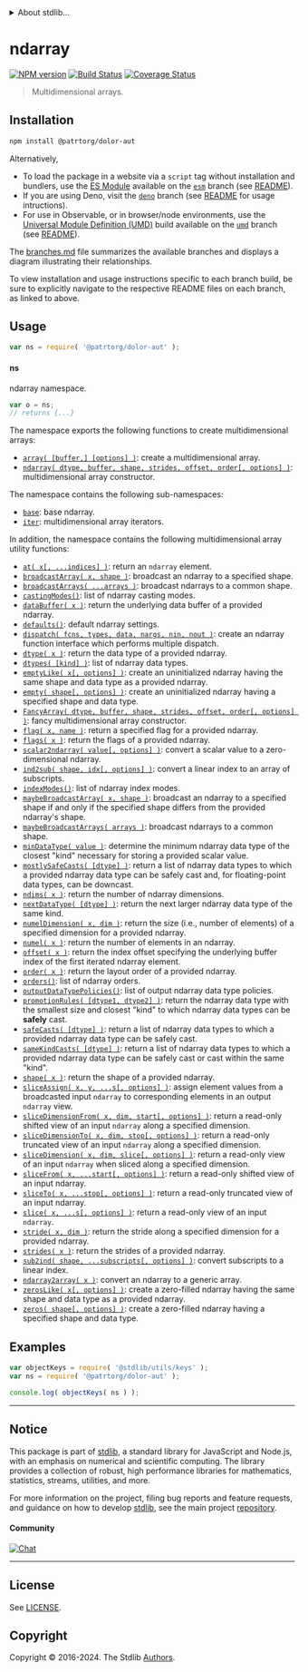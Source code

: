 <!--

@license Apache-2.0

Copyright (c) 2018 The Stdlib Authors.

Licensed under the Apache License, Version 2.0 (the "License");
you may not use this file except in compliance with the License.
You may obtain a copy of the License at

   http://www.apache.org/licenses/LICENSE-2.0

Unless required by applicable law or agreed to in writing, software
distributed under the License is distributed on an "AS IS" BASIS,
WITHOUT WARRANTIES OR CONDITIONS OF ANY KIND, either express or implied.
See the License for the specific language governing permissions and
limitations under the License.

-->


<details>
  <summary>
    About stdlib...
  </summary>
  <p>We believe in a future in which the web is a preferred environment for numerical computation. To help realize this future, we've built stdlib. stdlib is a standard library, with an emphasis on numerical and scientific computation, written in JavaScript (and C) for execution in browsers and in Node.js.</p>
  <p>The library is fully decomposable, being architected in such a way that you can swap out and mix and match APIs and functionality to cater to your exact preferences and use cases.</p>
  <p>When you use stdlib, you can be absolutely certain that you are using the most thorough, rigorous, well-written, studied, documented, tested, measured, and high-quality code out there.</p>
  <p>To join us in bringing numerical computing to the web, get started by checking us out on <a href="https://github.com/stdlib-js/stdlib">GitHub</a>, and please consider <a href="https://opencollective.com/stdlib">financially supporting stdlib</a>. We greatly appreciate your continued support!</p>
</details>

# ndarray

[![NPM version][npm-image]][npm-url] [![Build Status][test-image]][test-url] [![Coverage Status][coverage-image]][coverage-url] <!-- [![dependencies][dependencies-image]][dependencies-url] -->

> Multidimensional arrays.

<section class="installation">

## Installation

```bash
npm install @patrtorg/dolor-aut
```

Alternatively,

-   To load the package in a website via a `script` tag without installation and bundlers, use the [ES Module][es-module] available on the [`esm`][esm-url] branch (see [README][esm-readme]).
-   If you are using Deno, visit the [`deno`][deno-url] branch (see [README][deno-readme] for usage intructions).
-   For use in Observable, or in browser/node environments, use the [Universal Module Definition (UMD)][umd] build available on the [`umd`][umd-url] branch (see [README][umd-readme]).

The [branches.md][branches-url] file summarizes the available branches and displays a diagram illustrating their relationships.

To view installation and usage instructions specific to each branch build, be sure to explicitly navigate to the respective README files on each branch, as linked to above.

</section>

<section class="usage">

## Usage

```javascript
var ns = require( '@patrtorg/dolor-aut' );
```

#### ns

ndarray namespace.

```javascript
var o = ns;
// returns {...}
```

The namespace exports the following functions to create multidimensional arrays:

<!-- <toc pattern="+(array|ctor)"> -->

<div class="namespace-toc">

-   <span class="signature">[`array( [buffer,] [options] )`][@patrtorg/dolor-aut/array]</span><span class="delimiter">: </span><span class="description">create a multidimensional array.</span>
-   <span class="signature">[`ndarray( dtype, buffer, shape, strides, offset, order[, options] )`][@patrtorg/dolor-aut/ctor]</span><span class="delimiter">: </span><span class="description">multidimensional array constructor.</span>

</div>

<!-- </toc> -->

The namespace contains the following sub-namespaces:

<!-- <toc pattern="+(base|iter)"> -->

<div class="namespace-toc">

-   <span class="signature">[`base`][@patrtorg/dolor-aut/base]</span><span class="delimiter">: </span><span class="description">base ndarray.</span>
-   <span class="signature">[`iter`][@patrtorg/dolor-aut/iter]</span><span class="delimiter">: </span><span class="description">multidimensional array iterators.</span>

</div>

<!-- </toc> -->

In addition, the namespace contains the following multidimensional array utility functions:

<!-- <toc pattern="*" > -->

<div class="namespace-toc">

-   <span class="signature">[`at( x[, ...indices] )`][@patrtorg/dolor-aut/at]</span><span class="delimiter">: </span><span class="description">return an `ndarray` element.</span>
-   <span class="signature">[`broadcastArray( x, shape )`][@patrtorg/dolor-aut/broadcast-array]</span><span class="delimiter">: </span><span class="description">broadcast an ndarray to a specified shape.</span>
-   <span class="signature">[`broadcastArrays( ...arrays )`][@patrtorg/dolor-aut/broadcast-arrays]</span><span class="delimiter">: </span><span class="description">broadcast ndarrays to a common shape.</span>
-   <span class="signature">[`castingModes()`][@patrtorg/dolor-aut/casting-modes]</span><span class="delimiter">: </span><span class="description">list of ndarray casting modes.</span>
-   <span class="signature">[`dataBuffer( x )`][@patrtorg/dolor-aut/data-buffer]</span><span class="delimiter">: </span><span class="description">return the underlying data buffer of a provided ndarray.</span>
-   <span class="signature">[`defaults()`][@patrtorg/dolor-aut/defaults]</span><span class="delimiter">: </span><span class="description">default ndarray settings.</span>
-   <span class="signature">[`dispatch( fcns, types, data, nargs, nin, nout )`][@patrtorg/dolor-aut/dispatch]</span><span class="delimiter">: </span><span class="description">create an ndarray function interface which performs multiple dispatch.</span>
-   <span class="signature">[`dtype( x )`][@patrtorg/dolor-aut/dtype]</span><span class="delimiter">: </span><span class="description">return the data type of a provided ndarray.</span>
-   <span class="signature">[`dtypes( [kind] )`][@patrtorg/dolor-aut/dtypes]</span><span class="delimiter">: </span><span class="description">list of ndarray data types.</span>
-   <span class="signature">[`emptyLike( x[, options] )`][@patrtorg/dolor-aut/empty-like]</span><span class="delimiter">: </span><span class="description">create an uninitialized ndarray having the same shape and data type as a provided ndarray.</span>
-   <span class="signature">[`empty( shape[, options] )`][@patrtorg/dolor-aut/empty]</span><span class="delimiter">: </span><span class="description">create an uninitialized ndarray having a specified shape and data type.</span>
-   <span class="signature">[`FancyArray( dtype, buffer, shape, strides, offset, order[, options] )`][@patrtorg/dolor-aut/fancy]</span><span class="delimiter">: </span><span class="description">fancy multidimensional array constructor.</span>
-   <span class="signature">[`flag( x, name )`][@patrtorg/dolor-aut/flag]</span><span class="delimiter">: </span><span class="description">return a specified flag for a provided ndarray.</span>
-   <span class="signature">[`flags( x )`][@patrtorg/dolor-aut/flags]</span><span class="delimiter">: </span><span class="description">return the flags of a provided ndarray.</span>
-   <span class="signature">[`scalar2ndarray( value[, options] )`][@patrtorg/dolor-aut/from-scalar]</span><span class="delimiter">: </span><span class="description">convert a scalar value to a zero-dimensional ndarray.</span>
-   <span class="signature">[`ind2sub( shape, idx[, options] )`][@patrtorg/dolor-aut/ind2sub]</span><span class="delimiter">: </span><span class="description">convert a linear index to an array of subscripts.</span>
-   <span class="signature">[`indexModes()`][@patrtorg/dolor-aut/index-modes]</span><span class="delimiter">: </span><span class="description">list of ndarray index modes.</span>
-   <span class="signature">[`maybeBroadcastArray( x, shape )`][@patrtorg/dolor-aut/maybe-broadcast-array]</span><span class="delimiter">: </span><span class="description">broadcast an ndarray to a specified shape if and only if the specified shape differs from the provided ndarray's shape.</span>
-   <span class="signature">[`maybeBroadcastArrays( arrays )`][@patrtorg/dolor-aut/maybe-broadcast-arrays]</span><span class="delimiter">: </span><span class="description">broadcast ndarrays to a common shape.</span>
-   <span class="signature">[`minDataType( value )`][@patrtorg/dolor-aut/min-dtype]</span><span class="delimiter">: </span><span class="description">determine the minimum ndarray data type of the closest "kind" necessary for storing a provided scalar value.</span>
-   <span class="signature">[`mostlySafeCasts( [dtype] )`][@patrtorg/dolor-aut/mostly-safe-casts]</span><span class="delimiter">: </span><span class="description">return a list of ndarray data types to which a provided ndarray data type can be safely cast and, for floating-point data types, can be downcast.</span>
-   <span class="signature">[`ndims( x )`][@patrtorg/dolor-aut/ndims]</span><span class="delimiter">: </span><span class="description">return the number of ndarray dimensions.</span>
-   <span class="signature">[`nextDataType( [dtype] )`][@patrtorg/dolor-aut/next-dtype]</span><span class="delimiter">: </span><span class="description">return the next larger ndarray data type of the same kind.</span>
-   <span class="signature">[`numelDimension( x, dim )`][@patrtorg/dolor-aut/numel-dimension]</span><span class="delimiter">: </span><span class="description">return the size (i.e., number of elements) of a specified dimension for a provided ndarray.</span>
-   <span class="signature">[`numel( x )`][@patrtorg/dolor-aut/numel]</span><span class="delimiter">: </span><span class="description">return the number of elements in an ndarray.</span>
-   <span class="signature">[`offset( x )`][@patrtorg/dolor-aut/offset]</span><span class="delimiter">: </span><span class="description">return the index offset specifying the underlying buffer index of the first iterated ndarray element.</span>
-   <span class="signature">[`order( x )`][@patrtorg/dolor-aut/order]</span><span class="delimiter">: </span><span class="description">return the layout order of a provided ndarray.</span>
-   <span class="signature">[`orders()`][@patrtorg/dolor-aut/orders]</span><span class="delimiter">: </span><span class="description">list of ndarray orders.</span>
-   <span class="signature">[`outputDataTypePolicies()`][@patrtorg/dolor-aut/output-dtype-policies]</span><span class="delimiter">: </span><span class="description">list of output ndarray data type policies.</span>
-   <span class="signature">[`promotionRules( [dtype1, dtype2] )`][@patrtorg/dolor-aut/promotion-rules]</span><span class="delimiter">: </span><span class="description">return the ndarray data type with the smallest size and closest "kind" to which ndarray data types can be **safely** cast.</span>
-   <span class="signature">[`safeCasts( [dtype] )`][@patrtorg/dolor-aut/safe-casts]</span><span class="delimiter">: </span><span class="description">return a list of ndarray data types to which a provided ndarray data type can be safely cast.</span>
-   <span class="signature">[`sameKindCasts( [dtype] )`][@patrtorg/dolor-aut/same-kind-casts]</span><span class="delimiter">: </span><span class="description">return a list of ndarray data types to which a provided ndarray data type can be safely cast or cast within the same "kind".</span>
-   <span class="signature">[`shape( x )`][@patrtorg/dolor-aut/shape]</span><span class="delimiter">: </span><span class="description">return the shape of a provided ndarray.</span>
-   <span class="signature">[`sliceAssign( x, y, ...s[, options] )`][@patrtorg/dolor-aut/slice-assign]</span><span class="delimiter">: </span><span class="description">assign element values from a broadcasted input `ndarray` to corresponding elements in an output `ndarray` view.</span>
-   <span class="signature">[`sliceDimensionFrom( x, dim, start[, options] )`][@patrtorg/dolor-aut/slice-dimension-from]</span><span class="delimiter">: </span><span class="description">return a read-only shifted view of an input `ndarray` along a specified dimension.</span>
-   <span class="signature">[`sliceDimensionTo( x, dim, stop[, options] )`][@patrtorg/dolor-aut/slice-dimension-to]</span><span class="delimiter">: </span><span class="description">return a read-only truncated view of an input `ndarray` along a specified dimension.</span>
-   <span class="signature">[`sliceDimension( x, dim, slice[, options] )`][@patrtorg/dolor-aut/slice-dimension]</span><span class="delimiter">: </span><span class="description">return a read-only view of an input `ndarray` when sliced along a specified dimension.</span>
-   <span class="signature">[`sliceFrom( x, ...start[, options] )`][@patrtorg/dolor-aut/slice-from]</span><span class="delimiter">: </span><span class="description">return a read-only shifted view of an input ndarray.</span>
-   <span class="signature">[`sliceTo( x, ...stop[, options] )`][@patrtorg/dolor-aut/slice-to]</span><span class="delimiter">: </span><span class="description">return a read-only truncated view of an input ndarray.</span>
-   <span class="signature">[`slice( x, ...s[, options] )`][@patrtorg/dolor-aut/slice]</span><span class="delimiter">: </span><span class="description">return a read-only view of an input `ndarray`.</span>
-   <span class="signature">[`stride( x, dim )`][@patrtorg/dolor-aut/stride]</span><span class="delimiter">: </span><span class="description">return the stride along a specified dimension for a provided ndarray.</span>
-   <span class="signature">[`strides( x )`][@patrtorg/dolor-aut/strides]</span><span class="delimiter">: </span><span class="description">return the strides of a provided ndarray.</span>
-   <span class="signature">[`sub2ind( shape, ...subscripts[, options] )`][@patrtorg/dolor-aut/sub2ind]</span><span class="delimiter">: </span><span class="description">convert subscripts to a linear index.</span>
-   <span class="signature">[`ndarray2array( x )`][@patrtorg/dolor-aut/to-array]</span><span class="delimiter">: </span><span class="description">convert an ndarray to a generic array.</span>
-   <span class="signature">[`zerosLike( x[, options] )`][@patrtorg/dolor-aut/zeros-like]</span><span class="delimiter">: </span><span class="description">create a zero-filled ndarray having the same shape and data type as a provided ndarray.</span>
-   <span class="signature">[`zeros( shape[, options] )`][@patrtorg/dolor-aut/zeros]</span><span class="delimiter">: </span><span class="description">create a zero-filled ndarray having a specified shape and data type.</span>

</div>

<!-- </toc> -->

</section>

<!-- /.usage -->

<section class="examples">

## Examples

<!-- TODO: better examples -->

<!-- eslint no-undef: "error" -->

```javascript
var objectKeys = require( '@stdlib/utils/keys' );
var ns = require( '@patrtorg/dolor-aut' );

console.log( objectKeys( ns ) );
```

</section>

<!-- /.examples -->

<!-- Section for related `stdlib` packages. Do not manually edit this section, as it is automatically populated. -->

<section class="related">

</section>

<!-- /.related -->

<!-- Section for all links. Make sure to keep an empty line after the `section` element and another before the `/section` close. -->


<section class="main-repo" >

* * *

## Notice

This package is part of [stdlib][stdlib], a standard library for JavaScript and Node.js, with an emphasis on numerical and scientific computing. The library provides a collection of robust, high performance libraries for mathematics, statistics, streams, utilities, and more.

For more information on the project, filing bug reports and feature requests, and guidance on how to develop [stdlib][stdlib], see the main project [repository][stdlib].

#### Community

[![Chat][chat-image]][chat-url]

---

## License

See [LICENSE][stdlib-license].


## Copyright

Copyright &copy; 2016-2024. The Stdlib [Authors][stdlib-authors].

</section>

<!-- /.stdlib -->

<!-- Section for all links. Make sure to keep an empty line after the `section` element and another before the `/section` close. -->

<section class="links">

[npm-image]: http://img.shields.io/npm/v/@patrtorg/dolor-aut.svg
[npm-url]: https://npmjs.org/package/@patrtorg/dolor-aut

[test-image]: https://github.com/patrtorg/dolor-aut/actions/workflows/test.yml/badge.svg?branch=main
[test-url]: https://github.com/patrtorg/dolor-aut/actions/workflows/test.yml?query=branch:main

[coverage-image]: https://img.shields.io/codecov/c/github/patrtorg/dolor-aut/main.svg
[coverage-url]: https://codecov.io/github/patrtorg/dolor-aut?branch=main

<!--

[dependencies-image]: https://img.shields.io/david/patrtorg/dolor-aut.svg
[dependencies-url]: https://david-dm.org/patrtorg/dolor-aut/main

-->

[chat-image]: https://img.shields.io/gitter/room/stdlib-js/stdlib.svg
[chat-url]: https://app.gitter.im/#/room/#stdlib-js_stdlib:gitter.im

[stdlib]: https://github.com/stdlib-js/stdlib

[stdlib-authors]: https://github.com/stdlib-js/stdlib/graphs/contributors

[umd]: https://github.com/umdjs/umd
[es-module]: https://developer.mozilla.org/en-US/docs/Web/JavaScript/Guide/Modules

[deno-url]: https://github.com/patrtorg/dolor-aut/tree/deno
[deno-readme]: https://github.com/patrtorg/dolor-aut/blob/deno/README.md
[umd-url]: https://github.com/patrtorg/dolor-aut/tree/umd
[umd-readme]: https://github.com/patrtorg/dolor-aut/blob/umd/README.md
[esm-url]: https://github.com/patrtorg/dolor-aut/tree/esm
[esm-readme]: https://github.com/patrtorg/dolor-aut/blob/esm/README.md
[branches-url]: https://github.com/patrtorg/dolor-aut/blob/main/branches.md

[stdlib-license]: https://raw.githubusercontent.com/patrtorg/dolor-aut/main/LICENSE

<!-- <toc-links> -->

[@patrtorg/dolor-aut/at]: https://github.com/patrtorg/dolor-aut/tree/main/at

[@patrtorg/dolor-aut/broadcast-array]: https://github.com/patrtorg/dolor-aut/tree/main/broadcast-array

[@patrtorg/dolor-aut/broadcast-arrays]: https://github.com/patrtorg/dolor-aut/tree/main/broadcast-arrays

[@patrtorg/dolor-aut/casting-modes]: https://github.com/patrtorg/dolor-aut/tree/main/casting-modes

[@patrtorg/dolor-aut/data-buffer]: https://github.com/patrtorg/dolor-aut/tree/main/data-buffer

[@patrtorg/dolor-aut/defaults]: https://github.com/patrtorg/dolor-aut/tree/main/defaults

[@patrtorg/dolor-aut/dispatch]: https://github.com/patrtorg/dolor-aut/tree/main/dispatch

[@patrtorg/dolor-aut/dtype]: https://github.com/patrtorg/dolor-aut/tree/main/dtype

[@patrtorg/dolor-aut/dtypes]: https://github.com/patrtorg/dolor-aut/tree/main/dtypes

[@patrtorg/dolor-aut/empty-like]: https://github.com/patrtorg/dolor-aut/tree/main/empty-like

[@patrtorg/dolor-aut/empty]: https://github.com/patrtorg/dolor-aut/tree/main/empty

[@patrtorg/dolor-aut/fancy]: https://github.com/patrtorg/dolor-aut/tree/main/fancy

[@patrtorg/dolor-aut/flag]: https://github.com/patrtorg/dolor-aut/tree/main/flag

[@patrtorg/dolor-aut/flags]: https://github.com/patrtorg/dolor-aut/tree/main/flags

[@patrtorg/dolor-aut/from-scalar]: https://github.com/patrtorg/dolor-aut/tree/main/from-scalar

[@patrtorg/dolor-aut/ind2sub]: https://github.com/patrtorg/dolor-aut/tree/main/ind2sub

[@patrtorg/dolor-aut/index-modes]: https://github.com/patrtorg/dolor-aut/tree/main/index-modes

[@patrtorg/dolor-aut/maybe-broadcast-array]: https://github.com/patrtorg/dolor-aut/tree/main/maybe-broadcast-array

[@patrtorg/dolor-aut/maybe-broadcast-arrays]: https://github.com/patrtorg/dolor-aut/tree/main/maybe-broadcast-arrays

[@patrtorg/dolor-aut/min-dtype]: https://github.com/patrtorg/dolor-aut/tree/main/min-dtype

[@patrtorg/dolor-aut/mostly-safe-casts]: https://github.com/patrtorg/dolor-aut/tree/main/mostly-safe-casts

[@patrtorg/dolor-aut/ndims]: https://github.com/patrtorg/dolor-aut/tree/main/ndims

[@patrtorg/dolor-aut/next-dtype]: https://github.com/patrtorg/dolor-aut/tree/main/next-dtype

[@patrtorg/dolor-aut/numel-dimension]: https://github.com/patrtorg/dolor-aut/tree/main/numel-dimension

[@patrtorg/dolor-aut/numel]: https://github.com/patrtorg/dolor-aut/tree/main/numel

[@patrtorg/dolor-aut/offset]: https://github.com/patrtorg/dolor-aut/tree/main/offset

[@patrtorg/dolor-aut/order]: https://github.com/patrtorg/dolor-aut/tree/main/order

[@patrtorg/dolor-aut/orders]: https://github.com/patrtorg/dolor-aut/tree/main/orders

[@patrtorg/dolor-aut/output-dtype-policies]: https://github.com/patrtorg/dolor-aut/tree/main/output-dtype-policies

[@patrtorg/dolor-aut/promotion-rules]: https://github.com/patrtorg/dolor-aut/tree/main/promotion-rules

[@patrtorg/dolor-aut/safe-casts]: https://github.com/patrtorg/dolor-aut/tree/main/safe-casts

[@patrtorg/dolor-aut/same-kind-casts]: https://github.com/patrtorg/dolor-aut/tree/main/same-kind-casts

[@patrtorg/dolor-aut/shape]: https://github.com/patrtorg/dolor-aut/tree/main/shape

[@patrtorg/dolor-aut/slice-assign]: https://github.com/patrtorg/dolor-aut/tree/main/slice-assign

[@patrtorg/dolor-aut/slice-dimension-from]: https://github.com/patrtorg/dolor-aut/tree/main/slice-dimension-from

[@patrtorg/dolor-aut/slice-dimension-to]: https://github.com/patrtorg/dolor-aut/tree/main/slice-dimension-to

[@patrtorg/dolor-aut/slice-dimension]: https://github.com/patrtorg/dolor-aut/tree/main/slice-dimension

[@patrtorg/dolor-aut/slice-from]: https://github.com/patrtorg/dolor-aut/tree/main/slice-from

[@patrtorg/dolor-aut/slice-to]: https://github.com/patrtorg/dolor-aut/tree/main/slice-to

[@patrtorg/dolor-aut/slice]: https://github.com/patrtorg/dolor-aut/tree/main/slice

[@patrtorg/dolor-aut/stride]: https://github.com/patrtorg/dolor-aut/tree/main/stride

[@patrtorg/dolor-aut/strides]: https://github.com/patrtorg/dolor-aut/tree/main/strides

[@patrtorg/dolor-aut/sub2ind]: https://github.com/patrtorg/dolor-aut/tree/main/sub2ind

[@patrtorg/dolor-aut/to-array]: https://github.com/patrtorg/dolor-aut/tree/main/to-array

[@patrtorg/dolor-aut/zeros-like]: https://github.com/patrtorg/dolor-aut/tree/main/zeros-like

[@patrtorg/dolor-aut/zeros]: https://github.com/patrtorg/dolor-aut/tree/main/zeros

[@patrtorg/dolor-aut/base]: https://github.com/patrtorg/dolor-aut/tree/main/base

[@patrtorg/dolor-aut/iter]: https://github.com/patrtorg/dolor-aut/tree/main/iter

[@patrtorg/dolor-aut/array]: https://github.com/patrtorg/dolor-aut/tree/main/array

[@patrtorg/dolor-aut/ctor]: https://github.com/patrtorg/dolor-aut/tree/main/ctor

<!-- </toc-links> -->

</section>

<!-- /.links -->
